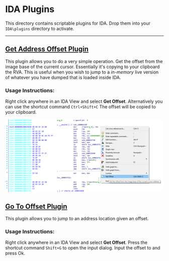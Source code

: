 
# IDA Plugins

This directory contains scriptable plugins for IDA. Drop them into your `IDA\plugins` directory to activate.

---------------


## [Get Address Offset Plugin](cvutils-getoffset.py)

This plugin allows you to do a very simple operation. Get the offset from the image base of the current cursor. 
Essentially it's copying to your clipboard the RVA. This is useful when you wish to jump to a *in-memory* live version of whatever you have dumped that is loaded inside IDA.

### **Usage Instructions:**

Right click anywhere in an IDA View and select **Get Offset**.
Alternatively you can use the shortcut command `Ctrl+Shift+C`
The offset will be copied to your clipboard.

![screenshot-getoffset-plugin](examples/plugin-getoffset-demo.png)



## [Go To Offset Plugin](cvutils-gotooffset.py)

This plugin allows you to jump to an address location given an offset.

### **Usage Instructions:**

Right click anywhere in an IDA View and select **Get Offset**.
Press the shortcut command `Shift+G` to open the input dialog.
Input the offset to and press Ok.